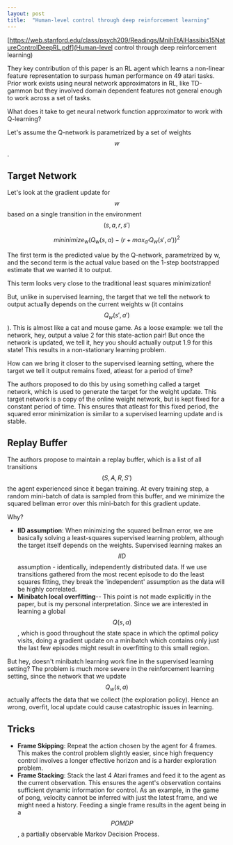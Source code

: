 ```yaml
---
layout: post
title:  "Human-level control through deep reinforcement learning"
---
```


[https://web.stanford.edu/class/psych209/Readings/MnihEtAlHassibis15NatureControlDeepRL.pdf](Human-level control through deep reinforcement learning)


They key contribution of this paper is an RL agent which learns a non-linear feature representation to surpass human performance on 49 atari tasks. Prior work exists using neural network approximators in RL, like TD-gammon but they involved domain dependent features
not general enough to work across a set of tasks.

What does it take to get neural network function approximator to work with Q-learning?

Let's assume the Q-network is parametrized by a set of weights $$w$$.

## Target Network
Let's look at the gradient update for $$w$$ based on a single transition in the environment $$(s, a, r, s')$$

$$mininimize_{w} ( Q_w(s,a) - (r + max_{a'}Q_{w}(s',a'))^2$$

The first term is the predicted value by the Q-network, parametrized by w, and the second term is the actual value based on the 1-step bootstrapped estimate that we wanted it to output.

This term looks very close to the traditional least squares minimization!

But, unlike in supervised learning, the target that we tell the network to output actually depends on the current weights w (it contains $$Q_{w}(s',a')$$). This is almost like a cat and mouse game. As a loose example: we tell the network, hey, output a value 2 for this state-action pair! But once the network is updated, we tell it, hey you should actually output 1.9 for this state! This results in a non-stationary learning problem. 

How can we bring it closer to the supervised learning setting, where the target we tell it output remains fixed, atleast for a period of time? 

The authors proposed to do this by using something called a target network, which is used to generate the target for the weight update. This target network is a copy of the online weight network, but is kept fixed for a constant period of time. This ensures that atleast for this fixed period, the squared error minimization is similar to a supervised learning update and is stable.

## Replay Buffer

The authors propose to maintain a replay buffer, which is a list of all transitions $$(S, A, R, S')$$the agent experienced since it began training. At every training step, a random mini-batch of data is sampled from this buffer, and we minimize the squared bellman error over this mini-batch for this gradient update.

Why?

- **IID assumption**: When minimizing the squared bellman error, we are basically solving a least-squares supervised learning problem, although the target itself depends on the weights. Supervised learning makes an $$IID$$ assumption - identically, independently distributed data. If we use transitions gathered from the most recent episode to do the least squares fitting, they break the 'independent' assumption as the data will be highly correlated.
- **Minibatch local overfitting**-- This point is not made explicitly in the paper, but is my personal interpretation. Since we are interested in learning a global $$Q(s,a)$$, which is good throughout the state space in which the optimal policy visits, doing a gradient update on a minibatch which contains only just the last few episodes might result in overfitting to this small region. 

But hey, doesn't minibatch learning work fine in the supervised learning setting? The problem is much more severe in the reinforcement learning setting, since the network that we update $$Q_w(s,a)$$ actually affects the data that we collect (the exploration policy). Hence an wrong, overfit, local update could cause catastrophic issues in learning.


## Tricks
- **Frame Skipping**: Repeat the action chosen by the agent for 4 frames. This makes the control problem slightly easier, since high frequency control involves a longer effective horizon and is a harder exploration problem.
- **Frame Stacking**: Stack the last 4 Atari frames and feed it to the agent as the current observation. This ensures the agent's observation contains sufficient dynamic information for control. As an example, in the game of pong, velocity cannot be inferred with just the latest frame, and we might need a history. Feeding a single frame results in the agent being in a $$POMDP$$, a partially observable Markov Decision Process.


